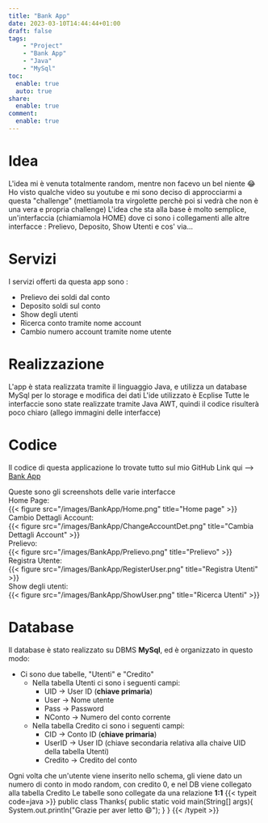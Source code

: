 ```yaml
---
title: "Bank App"
date: 2023-03-10T14:44:44+01:00
draft: false
tags:
    - "Project"
    - "Bank App"
    - "Java"
    - "MySql"
toc:
  enable: true
  auto: true
share:
  enable: true
comment:
  enable: true
---
```


# Idea
L'idea mi è venuta totalmente random, mentre non facevo un bel niente :joy:
Ho visto qualche video su youtube e mi sono deciso di approcciarmi a questa "challenge" (mettiamola tra virgolette perchè poi si vedrà che non è una vera e propria challenge)
L'idea che sta alla base è molto semplice, un'interfaccia (chiamiamola HOME) dove ci sono i collegamenti alle altre interfacce : Prelievo, Deposito, Show Utenti e cos' via...
# Servizi
I servizi offerti da questa app sono :
- Prelievo dei soldi dal conto
- Deposito soldi sul conto
- Show degli utenti
- Ricerca conto tramite nome account
- Cambio numero account tramite nome utente

# Realizzazione
L'app è stata realizzata tramite il linguaggio Java, e utilizza un database MySql per lo storage e modifica dei dati
L'ide utilizzato è Ecplise
Tutte le interfaccie sono state realizzate tramite Java AWT, quindi il codice risulterà poco chiaro (allego immagini delle interfacce)
# Codice

Il codice di questa applicazione lo trovate tutto sul mio GitHub
Link qui --> [Bank App](https://github.com/francosalvucci14/Bank-App)

Queste sono gli screenshots delle varie interfacce<br/>
Home Page:<br/>
{{< figure src="/images/BankApp/Home.png" title="Home page" >}}<br/>
Cambio Dettagli Account:<br/>
{{< figure src="/images/BankApp/ChangeAccountDet.png" title="Cambia Dettagli Account" >}}<br/>
Prelievo:<br/>
{{< figure src="/images/BankApp/Prelievo.png" title="Prelievo" >}}<br/>
Registra Utente:<br/>
{{< figure src="/images/BankApp/RegisterUser.png" title="Registra Utenti" >}}<br/>
Show degli utenti:<br/>
{{< figure src="/images/BankApp/ShowUser.png" title="Ricerca Utenti" >}}<br/>

# Database
Il database è stato realizzato su DBMS **MySql**, ed è organizzato in questo modo:

- Ci sono due tabelle, "Utenti" e "Credito"
	- Nella tabella Utenti ci sono i seguenti campi:
		- UID -> User ID (**chiave primaria**)
		- User -> Nome utente
		- Pass -> Password
		- NConto -> Numero del conto corrente
	- Nella tabella Credito ci sono i seguenti campi:
		- CID -> Conto ID (**chiave primaria**)
		- UserID -> User ID (chiave secondaria relativa alla chaive UID della tabella Utenti)
		- Credito -> Credito del conto

Ogni volta che un'utente viene inserito nello schema, gli viene dato un numero di conto in modo random, con credito 0, e nel DB viene collegato alla tabella Credito
Le tabelle sono collegate da una relazione **1:1**
{{< typeit code=java >}}
public class Thanks{
  public static void main(String[] args){
    System.out.println("Grazie per aver letto :smile:");
  }
}
{{< /typeit >}}

